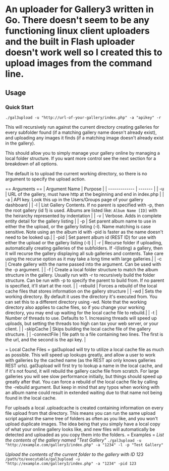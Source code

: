 # An uploader for Gallery3 written in Go.  There doesn't seem to be any functioning linux client uploaders and the built in Flash uploader doesn't work well so I created this to upload images from the command line. #


## Usage ##

### Quick Start ###

`./gal3upload -u "http://url-of-your-gallery/index.php" -a "apikey" -r`

This will recursively run against the current directory creating galleries for every subfolder found (if a matching gallery name doesn't already exist), and uploading any images it finds (if a matching image doesn't already exist in the gallery).

This should allow you to simply manage your gallery online by managing a local folder structure.  If you want more control see the next section for a breakdown of all options.

The default is to upload the current working directory, so there is no argument to specify the upload action. 

== Arguments ==
| Argument Name | Purpose |
| ------------- | ------- |
| -u | URL of the gallery, must have http at the beginning and end in index.php | 
| -a | API key.  Look this up in the Users/Groups page of your gallery dashboard | 
| -l | List Gallery Contents. If no parent is specified with -p, then the root gallery (id 1) is used.  Albums are listed like: `Album Name [ID]` with the heirarchy represented by indentation | 
| -v | Verbose.  Adds in complete entity detail for the gallery listing |
| -p | Set parent album name to use in either the the upload, or the gallery listing (-l). Name matching is case sensitive.  Note using an the album id with -pid is faster as the name doesn't need to be looked up.|
| -pid | Set parent album id (REST ID) for use with either the upload or the gallery listing (-l) |
| -r | Recurse folder if uploading, automatically creating galleries of the subfolders.  If -l(listing) a gallery, then it will recurse the gallery displaying all sub galleries and contents. Take care using the recurse option as it may take a long time with large galleries.|
| -c | Create gallery with the name passed into the argument.  Can be used with the -p argument. |
| -f | Create a local folder structure to match the album structure in the gallery.  Usually run with -r to recursively build the folder structure.  Can be run with -p to specify the parent to build from.  If no parent is specified, it'll start at the root. |
| -rebuild | Forces a rebuild of the local cache files that stores information on the gallery structure |
| -wd | Sets the working directory.  By default it uses the directory it's executed from.  You can set this to a different directory using -wd. Note that the working directory also applies to cache files, so if you change your working directory, you may end up waiting for the local cache file to rebuild.|
| -t | Number of threads to use.  Defaults to 1.  Increasing threads will speed up uploads, but setting the threads too high can tax your web server, or your client. |
| -skipCache   | Skips building the local cache file of the gallery structure. |
| -connectFile | file path to a file containing two lines.  The first is the url, and the second is the api key.  |

= Local Cache Files =
gal3upload will try to utilize a local cache file as much as possible.  This will speed up lookups greatly, and allow a user to work with galleries by the cached name (as the REST api only knows galleries REST urls).  gal3upload will first try to lookup a name in the local cache, and if it's not found, it will rebuild the gallery cache file from scratch.  For large galleries you will see slow performance initially, but things should speed up greatly after that.  You can force a rebuild of the local cache file by calling the -rebuild argument.  But keep in mind that any typos when working with an album name could result in extended waiting due to that name not being found in the local cache.

For uploads a local .uploadcache is created containing information on every file upload from that directory.  This means you can run the same upload script against the same tree of folders as often as you like, and you won't upload duplicate images.  The idea being that you simply have a local copy of what your online gallery looks like, and new files will automatically be detected and uploaded as you copy them into the folders.
= Examples =
*List the contents of the gallery named "Test Gallery"*
 `./gal3upload -u "http://example.com/gallery3/index.php" -a "1234" -l -p "Test Gallery"`

*Upload the contents of the current folder to the gallery with ID 123*
 `/path/to/executable/gal3upload -u "http://example.com/gallery3/index.php" -a "1234" -pid 123`
